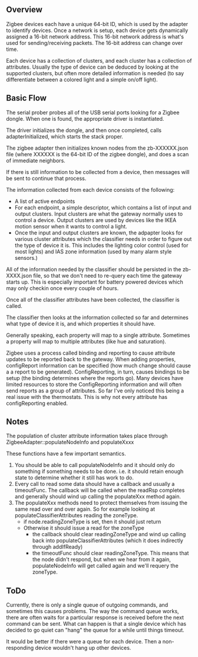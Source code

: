 ## Overview

Zigbee devices each have a unique 64-bit ID, which is used by the
adapter to identify devices. Once a network is setup, each device
gets dynamically assigned a 16-bit network address. This 16-bit network
address is what's used for sending/receiving packets. The 16-bit address
can change over time.

Each device has a collection of clusters, and each cluster has a collection
of attributes. Usually the type of device can be deduced by looking at
the supported clusters, but often more detailed information is needed
(to say differentiate between a colored light and a simple on/off light).

## Basic Flow

The serial prober probes all of the USB serial ports looking for a
Zigbee dongle. When one is found, the appropriate driver is instantiated.

The driver initializes the dongle, and then once completed, calls
adapterInitialized, which starts the stack proper.

The zigbee adapter then initializes known nodes from the zb-XXXXXX.json file
(where XXXXXX is the 64-bit ID of the zigbee dongle), and does a scan
of immediate neighbors.

If there is still information to be collected from a device, then messages
will be sent to continue that process.

The information collected from each device consists of the following:
- A list of active endpoints
- For each endpoint, a simple descriptor, which contains a list
  of input and output clusters. Input clusters are what the gateway
  normally uses to control a device. Output clusters are used by devices
  like the IKEA motion sensor when it wants to control a light.
- Once the input and output clusters are known, the adpapter looks for
  various cluster attributes which the classifier needs in order to
  figure out the type of device it is. This includes the lighting color
  control (used for most lights) and IAS zone information (used by many
  alarm style sensors.)

All of the information needed by the classifier should be persisted in
the zb-XXXX.json file, so that we don't need to re-query each time the
gateway starts up. This is especially important for battery powered
devices which may only checkin once every couple of hours.

Once all of the classifier attributes have been collected, the classifier
is called.

The classifier then looks at the information collected so far and determines
what type of device it is, and which properties it should have.

Generally speaking, each property will map to a single attribute. Sometimes
a property will map to multiple attributes (like hue and saturation).

Zigbee uses a process called binding and reporting to cause attribute
updates to be reported back to the gateway. When adding properties,
configReport information can be specified (how much change should cause a
a report to be generated). ConfigReporting, in turn,
causes bindings to be setup (the binding determines where the reports
go). Many devices have limited resources to store the ConfigReporting
information and will often send reports as a group of attributes. So far
I've only noticed this being a real issue with the thermostats. This is
why not every attribute has configReporting enabled.

## Notes

The population of cluster attribute information takes place through
ZigbeeAdapter::populateNodeInfo and populateXxxx

These functions have a few important semantics.
1. You should be able to call populateNodeInfo and it should only
    do something if something needs to be done. i.e. it should retain
    enough state to determine whether it still has work to do.
1. Every call to read some data should have a callback and usually a
    timeoutFunc.
    The callback will be called when the readRsp completes and generally
    should wind up calling the populateXxx method again.
1. The populateXxx methods need to protect themselves from issuing the
    same read over and over again. So for example looking at
    populateClassifierAttributes reading the zoneType.
    - if node.readingZoneType is set, then it should just return
    - Otherwise it should issue a read for the zoneType
      - the callback should clear readingZoneType and wind up
        calling back into populateClassifierAttributes (which it does
        indirectly through addIfReady)
      - the timeoutFunc should clear readingZoneType. This means that
        the node didn't respond, but when we hear from it again,
        populateNodeInfo will get called again and we'll requery the zoneType.

## ToDo

Currently, there is only a single queue of outgoing commands, and
sometimes this causes problems. The way the command queue works, there
are often waits for a particular response is received before the next
command can be sent. What can happen is that a single device which has
decided to go quiet can "hang" the queue for a while until things timeout.

It would be better if there were a queue for each device. Then a
non-responding device wouldn't hang up other devices.
